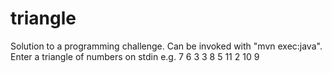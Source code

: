 triangle
========

Solution to a programming challenge.
Can be invoked with "mvn exec:java". Enter a triangle of numbers on stdin e.g.
7
6 3
3 8 5
11 2 10 9